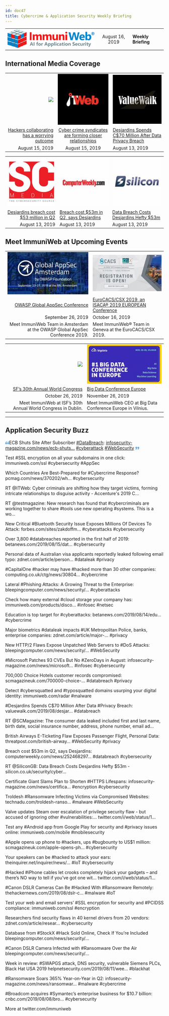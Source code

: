 ```yaml
---
id: doc47
title: Cybercrime & Application Security Weekly Briefing
---
```



|                  |                        |                    |   
|:----------------:|:----------------------:|:-------------------|
|![](https://github.com/marcialwushuxxx/DesignStorageModels/blob/master/image/immunyweb.png?raw=true)             |         August 16, 2019                |      **Weekly Briefing**             |  

## International Media Coverage

|           |                 |                           |
|-----------:|:--------------:|---------------------------|
|![](https://gm1.ggpht.com/zlgR16-xW97Iy6blI9SqKLQTv_TW_Z0lc20Ru-ZOtv7iTwj8I4hnJO7cuD-0us6IAVLMZB-pJ-c0FamtM2eHnQInPRosjEDZDTATKkiyotU55dyqrRJS6XZRHM2e021oFZfPdx1RqRGLvl2pmneb2n2K8-Ma7DeNEGKvnWcUdNFmpePJe0BSMpMuR8iqqua4CSOTe5UDU5SO7jlMdFrM8V4SUtvMXrFXolr4jN0FBTlZ5wvla0pC4FDUbybAv2iIoNomsojdvcOxPUogl9CEyGFJo7h5h80iMKDJu3b8WPIHToGEMH5P2jY135yaDHw6vpDShrRETnPBMfDWvMXa3uIH18JYx0MTV3n3N4knpIZ9lU4Of0hqd0r_V8b-GtuXgXBeUB30N1GS21HEntVWK-OEf-vmXJhjQDwKyc3xfhev3mDYCJT8l0JOT4xHlpqzImwIDs7WLSSsZL-Wz9Jn7AT3C_JyW_2UNYlgOJHv775c-ky4TTByjT6EbAZMb452kCYW-GeRKUiqxOyv-1-26neA9HYWpyETISPIyPNYOvfCEgHpIdeLMRWSQhwVt83IBJotbGuZADuolj7eK-UyMR9WuUuuMoIA5vp2ChuUXoN2d66faMdUBTFtzKf0yWAR6fxgcpM_5TY7FCWGPeoAmKyZnm8IZ61BzczfvAfYe2uEKJI8zMW8IPPetzJj-Qu73PXY3OhKG23XE6vHCnPTz5NlKr9XqPVXKopy8DxAO6MOw8BvH8SA05ULCUXehA=s0-l75-ft-l75-ft)|![](https://github.com/marcialwushuxxx/DesignStorageModels/blob/master/image/unnamed.jpg?raw=true)|![](https://github.com/marcialwushuxxx/DesignStorageModels/blob/master/image/valuewalk.jpg?raw=true)|
|[Hackers collaborating has a worrying outcome](https://www.immuniweb.com/media/hackers-collaborating-has-a-worrying-outcome.html?utm_source=newsletter&utm_medium=email&utm_campaign=newsmail)|[Cyber crime syndicates are forming closer relationships](https://www.immuniweb.com/media/cyber-crime-syndicates-are-forming-closer-relationships.html?utm_source=newsletter&utm_medium=email&utm_campaign=newsmail)|[Desjardins Spends C$70 Million After Data Privacy Breach](https://www.immuniweb.com/media/desjardins-spends-c70-million-after-data-privacy-breach.html?utm_source=newsletter&utm_medium=email&utm_campaign=newsmail)|
|August 15, 2019|   August 15, 2019  |     August 13, 2019   |

|            |                    |                     |
|-----------:|:------------------|:---------------------|
|![](https://github.com/marcialwushuxxx/DesignStorageModels/blob/master/image/scmedia.jpg?raw=true) |![](https://github.com/marcialwushuxxx/DesignStorageModels/blob/master/image/computerweekly.jpg?raw=true) | ![](https://github.com/marcialwushuxxx/DesignStorageModels/blob/master/image/silicon.jpg?raw=true) |
| [Desjardins breach cost $53 million in Q2](https://www.immuniweb.com/media/desjardins-breach-cost-53-million-in-q2.html?utm_source=newsletter&utm_medium=email&utm_campaign=newsmail) | [Breach cost $53m in Q2, says Desjardins](https://www.immuniweb.com/media/breach-cost-53m-in-q2-says-desjardins.html?utm_source=newsletter&utm_medium=email&utm_campaign=newsmail) |[Data Breach Costs Desjardins Hefty $53m](https://www.immuniweb.com/media/data-breach-costs-desjardins-hefty-53m.html?utm_source=newsletter&utm_medium=email&utm_campaign=newsmail) |
|      August 13, 2019       |         August 13, 2019          |        August 13, 2019              |



## Meet ImmuniWeb at Upcoming Events

|                    |                             |
|-------------------:|:----------------------------|
|    ![](https://github.com/marcialwushuxxx/DesignStorageModels/blob/master/image/OWASP%20Global%20AppSec%20Conference.jpg?raw=true) |![](https://github.com/marcialwushuxxx/DesignStorageModels/blob/master/image/CACS.jpg?raw=true) |
|[OWASP Global AppSec Conference](https://www.immuniweb.com/events/owasp-global-appsec-conference-2019-amsterdam.html?utm_source=newsletter&utm_medium=email&utm_campaign=newsmail) |[EuroCACS/CSX 2019, an ISACA® 2019 EUROPEAN Conference](https://www.immuniweb.com/events/isaca-2019-european-conference.html?utm_source=newsletter&utm_medium=email&utm_campaign=newsmail) |
|   September 26, 2019  |  October 16, 2019    |
|  Meet ImmuniWeb Team in Amsterdam at the OWASP Global AppSec Conference 2019.    |   Meet ImmuniWeb® Team in Geneva at the EuroCACS/CSX 2019.   |

|                    |                             |
|-------------------:|:----------------------------|
|![](https://github.com/marcialwushuxxx/DesignStorageModels/blob/master/image/ISF%E2%80%99s%2030th%20Annual%20World%20Congress.jpg?raw=true)|![](https://github.com/marcialwushuxxx/DesignStorageModels/blob/master/image/Big%20Data%20Conference%20Europe.jpg?raw=true)|
|[SF’s 30th Annual World Congress](https://www.immuniweb.com/events/isf-30th-annual-world-congress.html?utm_source=newsletter&utm_medium=email&utm_campaign=newsmail)|[Big Data Conference Europe](https://www.immuniweb.com/events/big-data-conference-europe.html?utm_source=newsletter&utm_medium=email&utm_campaign=newsmail)|
|  October 26, 2019  |   November 26, 2019  |
|  Meet ImmuniWeb at ISF’s 30th Annual World Congress in Dublin.  |   Meet ImmuniWeb CEO at Big Data Conference Europe in Vilnius.  |

---

## Application Security Buzz

![](https://github.com/marcialwushuxxx/DesignStorageModels/blob/master/image/aspas-front.png?raw=true)ECB Shuts Site After Subscriber [#DataBreach](https://twitter.com/hashtag/DataBreach?src=hash): [infosecurity-magazine.com/news/ecb-shuts…](https://www.infosecurity-magazine.com/news/ecb-shuts-site-after-subscriber/) [#cyberattack](https://twitter.com/hashtag/cyberattack?src=hash) [#WebSecurity](https://twitter.com/hashtag/WebSecurity?src=hash) ![](https://github.com/marcialwushuxxx/DesignStorageModels/blob/master/image/aspas-back.png?raw=true)  

Test #SSL encryption on all your subdomains in one click: immuniweb.com/ssl #cybersecurity #AppSec  

Which Countries Are Best-Prepared for #Cybercrime Response? pcmag.com/news/370202/wh… #cybersecurity  

RT @ITWeb: Cyber criminals are shifting how they target victims, forming intricate relationships to disguise activity - Accenture's  2019 C…  

RT @testmagazine: New research has found that #cybercriminals are working together to share #tools use new operating #systems. This is a wo…  

New Critical #Bluetooth Security Issue Exposes Millions Of Devices To Attack: forbes.com/sites/zakdoffm… #cyberattacks #cybersecurity  

Over 3,800 #databreaches reported in the first half of 2019: betanews.com/2019/08/15/dat… #cybersecurity  

Personal data of Australian visa applicants reportedly leaked following email typo: zdnet.com/article/person… #dataleak #privacy  

#CapitalOne #hacker may have #hacked more than 30 other companies: computing.co.uk/ctg/news/30804… #cybercrime  

Lateral #Phishing Attacks: A Growing Threat to the Enterprise: bleepingcomputer.com/news/security/… #cyberattacks  

Check how many external #cloud storage your company has: immuniweb.com/products/disco… #infosec #netsec  

Education is top target for #cyberattacks: betanews.com/2019/08/14/edu… #cybercrime  

Major biometrics #dataleak impacts #UK Metropolitan Police, banks, enterprise companies: zdnet.com/article/major-… #privacy  

New HTTP/2 Flaws Expose Unpatched Web Servers to #DoS Attacks: bleepingcomputer.com/news/security/… #WebSecurity  

#Microsoft Patches 93 CVEs But No #ZeroDays in August: infosecurity-magazine.com/news/microsoft… #infosec #cybersecurity  

700,000 Choice Hotels customer records compromised: scmagazineuk.com/700000-choice-… #databreach #privacy  

Detect #cybersquatted and #typosquatted domains usurping your digital identity: immuniweb.com/radar #malware  

#Desjardins Spends C$70 Million After Data #Privacy Breach: valuewalk.com/2019/08/desjar… #databreach  

RT @SCMagazine: The consumer data leaked included first and last name, birth date, social insurance number, address, phone number, email ad…  

British Airways E-Ticketing Flaw Exposes Passenger Flight, Personal Data: threatpost.com/british-airway… #WebSecurity #privacy  

Breach cost $53m in Q2, says Desjardins: computerweekly.com/news/252468297… #databreach #cybersecurity  

RT @SiliconGB: Data Breach Costs Desjardins Hefty $53m - silicon.co.uk/security/cyber…  

Certificate Giant Slams Plan to Shorten #HTTPS Lifespans: infosecurity-magazine.com/news/certifica… #encryption #cybersecurity  

Troldesh #Ransomware Infecting Victims via Compromised Websites: technadu.com/troldesh-ranso… #malware #WebSecurity  

Valve updates Steam over escalation of privilege security flaw - but accused of ignoring other #vulnerabilities:… twitter.com/i/web/status/1…  

Test any #Android app from Google Play for security and #privacy issues online: immuniweb.com/mobile #mobilesecurity  

#Apple opens up phone to #hackers, ups #bugbounty to US$1 million: scmagazineuk.com/apple-opens-ph… #cybersecurity  

Your speakers can be #hacked to attack your ears: theinquirer.net/inquirer/news/… #IoT #cybersecurity  

#Hacked #iPhone cables let crooks completely hijack your gadgets – and there’s NO way to tell if you’ve got one wit… twitter.com/i/web/status/1…  

#Canon DSLR Cameras Can Be #Hacked With #Ransomware Remotely: thehackernews.com/2019/08/dslr-c… #malware #IoT  

Test your web and email servers’ #SSL encryption for security and #PCIDSS compliance: immuniweb.com/ssl #encryption  

Researchers find security flaws in 40 kernel drivers from 20 vendors: zdnet.com/article/resear… #cybersecurity  

Database from #StockX #Hack Sold Online, Check If You're Included bleepingcomputer.com/news/security/…  

#Canon DSLR Camera Infected with #Ransomware Over the Air bleepingcomputer.com/news/security/…  

Week in review: #SWAPGS attack, DNS security, vulnerable Siemens PLCs, Black Hat USA 2019 helpnetsecurity.com/2019/08/11/wee… #blackhat  

#Ransomware Soars 365% Year-on-Year in Q2: infosecurity-magazine.com/news/ransomwar… #malware #cybercrime  

#Broadcom acquires #Symantec’s enterprise business for $10.7 billion: cnbc.com/2019/08/08/bro… #cybersecurity  

More at twitter.com/immuniweb


